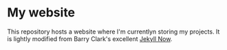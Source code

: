 # My website

This repository hosts a website where I'm currentlyn storing my projects. It is lightly modified from Barry Clark's excellent [Jekyll Now](https://www.jekyllnow.com/). 
